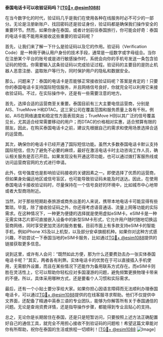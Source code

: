 **泰国电话卡可以收验证码吗？[[TG💪+ @esim1088](https://t.me/s/esim1088)]**

在当今数字化的时代，验证码几乎是我们在使用各种在线服务时必不可少的一部分。无论是注册新账户、找回密码还是验证身份，验证码都是确保我们操作安全的重要环节。然而，如果你身在泰国，或者计划前往泰国旅行，你可能会好奇：泰国的电话卡能不能用来接收这些重要的验证码呢？

首先，让我们来了解一下什么是验证码以及它的作用。验证码（Verification Code）是一种用于确认用户身份的技术手段，通常是一组数字或字母组合。当你在注册某个平台的账号或是进行敏感操作时，系统会向你的手机号发送一条包含验证码的短信。你需要输入这条验证码以完成验证过程。验证码的主要目的是防止机器人恶意注册、盗取账户等行为，同时保护用户的隐私和数据安全。

那么，问题来了：泰国的电话卡是否能够正常接收验证码呢？答案是肯定的！只要你的泰国电话卡支持国际短信服务，并且网络信号良好，你就完全可以利用它来接收验证码。不过，在实际操作中，还是有一些需要注意的地方。

首先，选择合适的运营商至关重要。泰国目前有三大主要电信运营商，分别是AIS、TrueMove H和DTAC。这三家公司在覆盖范围和服务质量上各有千秋。例如，AIS在网络速度和稳定性方面表现突出；TrueMove H则以其广泛的信号覆盖见长，尤其适合经常需要移动的用户；而DTAC的价格相对实惠，适合预算有限的朋友。因此，在购买泰国电话卡之前，建议先根据自己的需求和使用场景选择合适的运营商。

其次，确保你的电话卡已经开通了国际短信功能。虽然大多数泰国电话卡默认支持国际短信，但为了避免不必要的麻烦，最好在激活电话卡时主动咨询工作人员，确认相关服务是否已开启。如果发现没有开通这项功能，也可以通过拨打客服热线或访问运营商官网的方式进行申请。

此外，信号强度也是影响验证码接收的关键因素之一。即使选择了优质的运营商，但如果身处偏远地区或信号盲区，也可能导致验证码未能及时送达。因此，在使用泰国电话卡接收验证码时，尽量保持在一个信号良好的环境中，比如城市中心地带或者大型商场附近。

当然，对于那些短期赴泰旅游或商务出差的人来说，携带本地电话卡可能显得有些繁琐。毕竟，除了接收验证码之外，你还得考虑语音通话、流量上网等功能的实际需求。在这种情况下，一种更为便捷的选择就是使用虚拟eSIM卡。eSIM卡是一种无需实体芯片即可直接嵌入设备中的新型SIM卡形式，它允许用户随时随地切换运营商网络，同时享受更加灵活的服务套餐。目前市面上有多款支持eSIM卡的智能手机，例如iPhone XS及以上机型，以及部分安卓旗舰机种。如果你对这种方式感兴趣，不妨尝试一下泰国当地的eSIM卡服务，比如通过[TG💪+ @esim1088](https://t.me/s/esim1088)提供的链接获取更多信息。

说到这里，或许有人会问：“既然如此方便，那为什么还要费劲去办一张实体泰国电话卡呢？”其实，两者各有利弊。实体电话卡的优势在于可以直接插入手机使用，无需额外设置，而且在某些情况下还能作为备用联系方式存在。而eSIM卡则胜在灵活性上，它可以帮助你轻松应对多国漫游的问题，避免频繁更换物理卡带来的不便。所以，具体采用哪种方式，还是要看个人习惯和实际需求。

最后，还有一个小贴士要分享给大家。如果你担心因语言障碍而无法顺利办理泰国电话卡，可以通过[TG💪+ @esim1088](https://t.me/s/esim1088)提供的在线客服寻求帮助。他们不仅提供中文界面，还配备了精通中英泰三语的专业团队，能够为你解答所有关于泰国通信的问题。无论是查询资费详情，还是指导操作步骤，都能得到专业且贴心的支持。

总之，无论你是长期居住在泰国，还是只是短暂访问，只要按照上述方法正确配置好自己的通信工具，就完全不用担心接收不到验证码的问题啦！希望这篇文章能对你有所帮助，祝你在泰国的生活或旅程一切顺利！[[TG💪+ @esim1088](https://t.me/s/esim1088) ![Image](https://i.postimg.cc/4NQfJmqS/Snipaste-2025-05-13-00-14-12.png)]